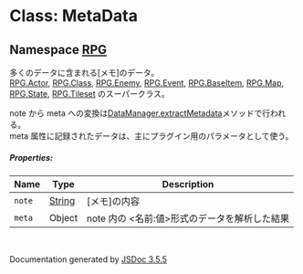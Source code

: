# Class: MetaData

## Namespace [RPG](RPG.md)

 多くのデータに含まれる[メモ]のデータ。<br />
 [RPG.Actor](RPG.Actor.md), [RPG.Class](RPG.Class.md), [RPG.Enemy](RPG.Enemy.md), [RPG.Event](RPG.Event.md), [RPG.BaseItem](RPG.BaseItem.md), [RPG.Map](RPG.Map.md), [RPG.State](RPG.State.md), [RPG.Tileset](RPG.Tileset.md) のスーパークラス。

 note から meta への変換は[DataManager.extractMetadata](DataManager.md#static-extractmetadata-data)メソッドで行われる。<br />
 meta 属性に記録されたデータは、主にプラグイン用のパラメータとして使う。

##### Properties:

| Name | Type | Description |
| --- | --- | --- |
| `note` | [String](String.md) | [メモ]の内容 |
| `meta` | Object | note 内の &lt;名前:値&gt;形式のデータを解析した結果 |

 <br>

  Documentation generated by [JSDoc 3.5.5](https://github.com/jsdoc3/jsdoc)
